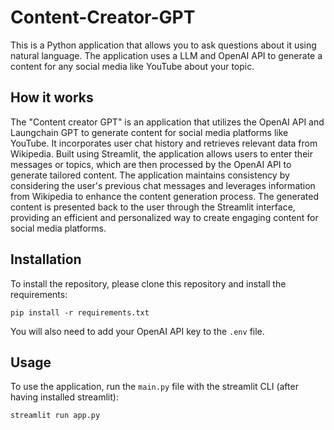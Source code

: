 # Content-Creator-GPT



This is a Python application that allows you to ask questions about it using natural language. The application uses a LLM and OpenAI API to generate a content for any social media like YouTube about your topic.

## How it works

The "Content creator GPT" is an application that utilizes the OpenAI API and Laungchain GPT to generate content for social media platforms like YouTube. It incorporates user chat history and retrieves relevant data from Wikipedia. Built using Streamlit, the application allows users to enter their messages or topics, which are then processed by the OpenAI API to generate tailored content. The application maintains consistency by considering the user's previous chat messages and leverages information from Wikipedia to enhance the content generation process. The generated content is presented back to the user through the Streamlit interface, providing an efficient and personalized way to create engaging content for social media platforms.


## Installation

To install the repository, please clone this repository and install the requirements:

```
pip install -r requirements.txt
```

You will also need to add your OpenAI API key to the `.env` file.

## Usage

To use the application, run the `main.py` file with the streamlit CLI (after having installed streamlit): 

```
streamlit run app.py
```
